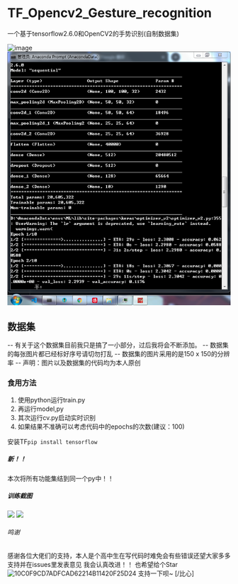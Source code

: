 # TF_Opencv2_Gesture_recognition
一个基于tensorflow2.6.0和OpenCV2的手势识别(自制数据集)


![image](https://github.com/Xhs753/TF_Opencv2_Gesture_recognition/blob/main/IMG_20210824_185701.jpg?raw=true)
![](003.png)

## 数据集

-- 有关于这个数据集目前我只是搞了一小部分，过后我将会不断添加。
-- 数据集的每张图片都已经标好序号请切勿打乱
-- 数据集的图片采用的是150 x 150的分辨率
-- 声明：图片以及数据集的代码均为本人原创
### 食用方法
1. 使用python运行train.py
2. 再运行model,py
3. 其次运行cv.py启动实时识别
4. 如果结果不准确可以考虑代码中的epochs的次数(建议：100)

 安装TF` pip install tensorflow `
 
 ##### 新！！
 本次将所有功能集结到同一个py中！！

##### 训练截图
![](https://github.com/Xhs753/TF_Opencv2_Gesture_recognition/blob/main/-1fb6f7631e238c27.png?raw=true)
![](https://github.com/Xhs753/TF_Opencv2_Gesture_recognition/blob/main/-760d7da8022e2d0.png?raw=true)


###### 鸣谢
感谢各位大佬们的支持，本人是个高中生在写代码时难免会有些错误还望大家多多支持并在issues里发表意见
我会认真改进！！
也希望给个Star![10C0F9CD7ADFCAD62214B11420F25D24](https://user-images.githubusercontent.com/62407841/130604673-0fb083df-b7bc-4d67-9742-72cc223dcc1e.png)
支持一下呗~ [/比心]
